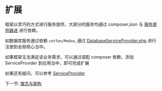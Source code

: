 # 扩展

框架以灵巧的方式进行服务提供，大部分的服务均通过 composer.json 与 [服务提供器进](3-6-service-provider.md) 进行依赖。

如数据库服务通过依赖 `catfan/Medoo`, 通过 [DatabaseServiceProvider.php](../../src/ServiceProvider/DatabaseServiceProvider.php) 进行注册到全局核心当中。

如果框架无法满足该业务需求，可以通过调配 composer 依赖，添加 ServiceProvider 到应用当中，即可完成扩展

如果还有疑问，可以参考 [ServiceProvider](../../src/ServiceProvider)

下一节: [理念与架构](4-1-lifecycle.md)
